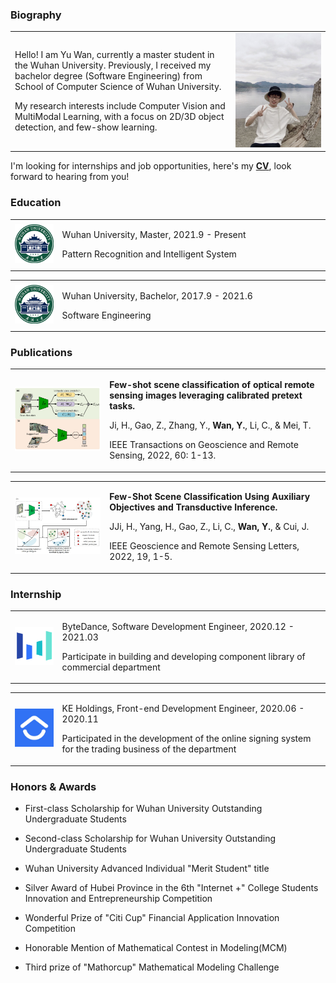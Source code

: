 ### Biography

<div align="left">
<table>
<tr>

<td style="border:none" width="70%">
<p>Hello! I am Yu Wan, currently a master student in the Wuhan University. Previously, I received my bachelor degree (Software Engineering) from School of Computer Science of Wuhan University. </p>
<p>My research interests include Computer Vision and MultiModal Learning, with a focus on 2D/3D object detection, and few-show learning.</p>
</td>

<td style="border:none" width="30%">
<img src="assets/images/about/myself.png"/>
</td>

</tr>
</table>    
</div>
 

I'm looking for internships and job opportunities, here's my **[CV](https://github.com/fengshiwest/fengshiwest.github.io/raw/master/_includes/about/resume_en.pdf)**, look forward to hearing from you!

### Education


<div align="left">
<table>
<tr>
<td style="border:none" width="15%">
<img src="assets/images/about/whu.png"/>
</td>
<td style="border:none" width="85%">
<p>Wuhan University, Master, 2021.9 - Present</p>
<p>Pattern Recognition and Intelligent System</p>
</td>
</tr>
</table>    
</div>

<div align="left">
<table rules="none">
<tr>
<td style="border:none"  width="15%">
<img src="assets/images/about/whu.png"/>
</td>
<td style="border:none" width="85%">
<p>Wuhan University, Bachelor, 2017.9 - 2021.6</p>
<p>Software Engineering</p>
</td>
</tr>
</table>    
</div>


### Publications

<div align="left">
<table rules="none">
<tr>
<td style="border:none" width="30%">
<img src="assets/images/about/tgrs.png"/>
</td>
<td style="border:none"  width="70%">
<p><b>Few-shot scene classification of optical remote sensing images leveraging calibrated pretext tasks.</b></p>
<p>Ji, H., Gao, Z., Zhang, Y., <b>Wan, Y.</b>, Li, C., & Mei, T. </p>
<p>IEEE Transactions on Geoscience and Remote Sensing, 2022, 60: 1-13.</p>
</td>
</tr>
</table>    
</div>

<div align="left">
<table rules="none">
<tr>
<td style="border:none"  width="30%">
<img src="assets/images/about/grsl.png" width=200px/>
</td>
<td style="border:none"  width="70%">
<p><b>Few-Shot Scene Classification Using Auxiliary Objectives and Transductive Inference. </b></p>
<p>JJi, H., Yang, H., Gao, Z., Li, C., <b>Wan, Y.</b>, & Cui, J.</p>
<p>IEEE Geoscience and Remote Sensing Letters, 2022, 19, 1-5.</p>

</td>
</tr>
</table>    
</div>

### Internship


<div align="left">
<table rules="none">
<tr>
<td style="border:none" width="15%">
<img src="assets/images/about/bytedance.png"/>
</td>
<td style="border:none"  width="85%">
<p>ByteDance, Software Development Engineer, 2020.12 - 2021.03</p>
<p>Participate in building and developing component library of commercial department</p>
</td>
</tr>
</table>    
</div>

<div align="left">
<table rules="none">
<tr>
<td style="border:none" width="15%">
<img src="assets/images/about/ke.png"/>
</td>
<td style="border:none" width="85%">
<p>KE Holdings, Front-end Development Engineer, 2020.06 - 2020.11</p>
<p>Participated in the development of the online signing system for the trading business of the department</p>
</td>
</tr>
</table>    
</div>


### Honors & Awards

- First-class Scholarship for Wuhan University Outstanding Undergraduate Students

- Second-class Scholarship for Wuhan University Outstanding Undergraduate Students

- Wuhan University Advanced Individual "Merit Student" title

- Silver Award of Hubei Province in the 6th "Internet +" College Students Innovation and Entrepreneurship Competition

- Wonderful Prize of "Citi Cup" Financial Application Innovation Competition

- Honorable Mention of Mathematical Contest in Modeling(MCM)

- Third prize of "Mathorcup" Mathematical Modeling Challenge